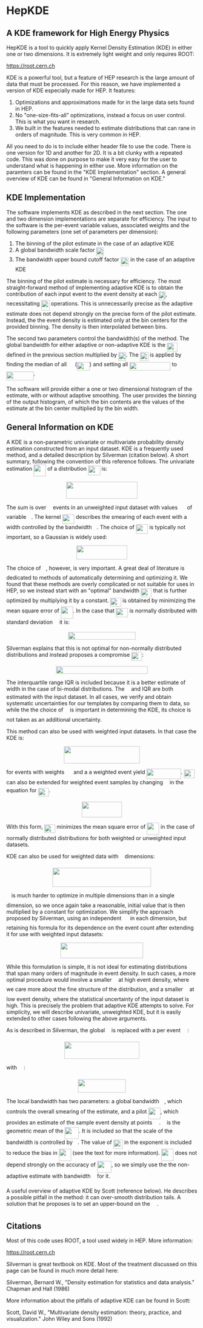 # HepKDE  
## A KDE framework for High Energy Physics  

HepKDE is a tool to quickly apply Kernel Density Estimation (KDE) in either one or two dimensions. It is extremely light weight and only requires ROOT:  

https://root.cern.ch 

KDE is a powerful tool, but a feature of HEP research is the large amount of data that must be processed. For this reason, we have implemented a version of KDE especially made for HEP. It features:

1. Optimizations and approximations made for in the large data sets found in HEP.
2. No "one-size-fits-all" optimizations, instead a focus on user control. This is what you want in research.
3. We built in the features needed to estimate distributions that can rane in orders of magnitude. This is very common in HEP.  

All you need to do is to include either header file to use the code. There is one version for 1D and another for 2D. It is a bit clunky with a repeated code. This was done on purpose to make it very easy for the user to understand what is happening in either use. More information on the paramters can be found in the "KDE Implementation" section. A general overview of KDE can be found in "General Information on  KDE."


## KDE Implementation

The software implements KDE as described in the next section. The one and two dimension implementations are separate for efficiency. The input to the software is the per-event variable values, associated weights and the following parameters (one set of parameters per dimension):  

1. The binning of the pilot estimate in the case of an adaptive KDE
2. A global bandwidth scale factor <img src="/tex/94132bf9890691f4014b7993f16f2c05.svg?invert_in_darkmode&sanitize=true" align=middle width=19.673256899999988pt height=22.831056599999986pt/>
3. The bandwidth upper bound cutoff factor <img src="/tex/abb14cc3bfe27185df72f81288a37a2e.svg?invert_in_darkmode&sanitize=true" align=middle width=21.86844329999999pt height=22.831056599999986pt/> in the case of an adaptive KDE

The binning of the pilot estimate is necessary for efficiency. The most straight-forward method of implementing adaptive KDE is to obtain the contribution of each input event to the event density at each <img src="/tex/1338d1e5163ba5bc872f1411dd30b36a.svg?invert_in_darkmode&sanitize=true" align=middle width=18.269651399999987pt height=22.465723500000017pt/>, necessitating <img src="/tex/085dd6b72790ca14d8b2a56401086d6c.svg?invert_in_darkmode&sanitize=true" align=middle width=21.552516149999988pt height=26.76175259999998pt/> operations. This is unnecessarily precise as the adaptive estimate does not depend strongly on the precise form of the pilot estimate. Instead, the the event density is estimated only at the bin centers for the provided binning. The density is then interpolated between bins. 

The second two parameters control the bandwidth(s) of the method. The global bandwidth for either adaptive or non-adaptive KDE is the <img src="/tex/c50dd765889002ae04ee7c72bd5277b3.svg?invert_in_darkmode&sanitize=true" align=middle width=28.42098929999999pt height=22.831056599999986pt/> defined in the previous section multiplied by <img src="/tex/94132bf9890691f4014b7993f16f2c05.svg?invert_in_darkmode&sanitize=true" align=middle width=19.673256899999988pt height=22.831056599999986pt/>. The <img src="/tex/abb14cc3bfe27185df72f81288a37a2e.svg?invert_in_darkmode&sanitize=true" align=middle width=21.86844329999999pt height=22.831056599999986pt/> is applied by finding the median of all <img src="/tex/ddd3bc35b936d6a00e6a81cab0061f32.svg?invert_in_darkmode&sanitize=true" align=middle width=14.12201339999999pt height=22.831056599999986pt/> (<img src="/tex/628ec1af4d42ef67c37dd38c0947ace8.svg?invert_in_darkmode&sanitize=true" align=middle width=33.375346949999994pt height=22.831056599999986pt/>) and setting all <img src="/tex/2a841dee4f4b5e36f7f5a391416855e3.svg?invert_in_darkmode&sanitize=true" align=middle width=108.45220814999999pt height=22.831056599999986pt/> to <img src="/tex/8385291a045ae36e173f19111c292f78.svg?invert_in_darkmode&sanitize=true" align=middle width=71.5906653pt height=22.831056599999986pt/>. 

The software will provide either a one or two dimensional histogram of the estimate, with or without adaptive smoothing. The user provides the binning of the output histogram, of which the bin contents are the values of the estimate at the bin center multiplied by the bin width.


## General Information on  KDE  

A KDE is a non-parametric univariate or multivariate probability density estimation constructed from an input dataset. KDE is a frequently used method, and a detailed description by Silverman (citation below). A short summary, following the convention of this reference follows. The univariate estimation <img src="/tex/e83f9bd3b587873c61cc583202b96fdb.svg?invert_in_darkmode&sanitize=true" align=middle width=31.99783454999999pt height=31.50689519999998pt/> of a distribution <img src="/tex/7997339883ac20f551e7f35efff0a2b9.svg?invert_in_darkmode&sanitize=true" align=middle width=31.99783454999999pt height=24.65753399999998pt/> is:  

<p align="center"><img src="/tex/c9fe42ce35db914ca5c52f563df1a473.svg?invert_in_darkmode&sanitize=true" align=middle width=187.792308pt height=44.89738935pt/></p>

The sum is over <img src="/tex/55a049b8f161ae7cfeb0197d75aff967.svg?invert_in_darkmode&sanitize=true" align=middle width=9.86687624999999pt height=14.15524440000002pt/> events in an unweighted input dataset with values <img src="/tex/8f6f3a4b5e21eb8c4a4c3af95fed3a15.svg?invert_in_darkmode&sanitize=true" align=middle width=16.979691299999992pt height=22.465723500000017pt/> of variable <img src="/tex/332cc365a4987aacce0ead01b8bdcc0b.svg?invert_in_darkmode&sanitize=true" align=middle width=9.39498779999999pt height=14.15524440000002pt/>. The kernel <img src="/tex/ecc2b8179cb4e68201a28cca24ee1948.svg?invert_in_darkmode&sanitize=true" align=middle width=31.50695789999999pt height=24.65753399999998pt/> describes the smearing of each event with a width controlled by the bandwidth <img src="/tex/2ad9d098b937e46f9f58968551adac57.svg?invert_in_darkmode&sanitize=true" align=middle width=9.47111549999999pt height=22.831056599999986pt/>. The choice of <img src="/tex/ecc2b8179cb4e68201a28cca24ee1948.svg?invert_in_darkmode&sanitize=true" align=middle width=31.50695789999999pt height=24.65753399999998pt/> is typically not important, so a Gaussian is widely used:  

<p align="center"><img src="/tex/0ee22a26b3b677b321ea5122e7831bba.svg?invert_in_darkmode&sanitize=true" align=middle width=133.4842971pt height=37.0017615pt/></p>

The choice of <img src="/tex/2ad9d098b937e46f9f58968551adac57.svg?invert_in_darkmode&sanitize=true" align=middle width=9.47111549999999pt height=22.831056599999986pt/>, however, is very important. A great deal of literature is dedicated to methods of automatically determining and optimizing it. We found that these methods are overly complicated or not suitable for uses in HEP, so we instead start with an "optimal" bandwidth <img src="/tex/3cb8f632046f54d8cb1fe943dcd14eaa.svg?invert_in_darkmode&sanitize=true" align=middle width=28.42098929999999pt height=22.831056599999986pt/> that is further optimized by multiplying it by a constant. <img src="/tex/3cb8f632046f54d8cb1fe943dcd14eaa.svg?invert_in_darkmode&sanitize=true" align=middle width=28.42098929999999pt height=22.831056599999986pt/> is obtained by minimizing the mean square error of <img src="/tex/e83f9bd3b587873c61cc583202b96fdb.svg?invert_in_darkmode&sanitize=true" align=middle width=31.99783454999999pt height=31.50689519999998pt/>. In the case that <img src="/tex/7997339883ac20f551e7f35efff0a2b9.svg?invert_in_darkmode&sanitize=true" align=middle width=31.99783454999999pt height=24.65753399999998pt/> is normally distributed with standard deviation <img src="/tex/8cda31ed38c6d59d14ebefa440099572.svg?invert_in_darkmode&sanitize=true" align=middle width=9.98290094999999pt height=14.15524440000002pt/> it is:  

<p align="center"><img src="/tex/99a993ce43a4e95aff0a41877c7726a3.svg?invert_in_darkmode&sanitize=true" align=middle width=177.3577311pt height=20.1205785pt/></p>

Silverman explains that this is not optimal for non-normally distributed distributions and instead proposes a compromise <img src="/tex/3cb8f632046f54d8cb1fe943dcd14eaa.svg?invert_in_darkmode&sanitize=true" align=middle width=28.42098929999999pt height=22.831056599999986pt/>:  

<p align="center"><img src="/tex/905c711f93a7476848b1e795c8120f73.svg?invert_in_darkmode&sanitize=true" align=middle width=242.3577651pt height=20.1205785pt/></p>

The interquartile range IQR is included because it is a better estimate of width in the case of bi-modal distributions. The <img src="/tex/8cda31ed38c6d59d14ebefa440099572.svg?invert_in_darkmode&sanitize=true" align=middle width=9.98290094999999pt height=14.15524440000002pt/> and IQR are both estimated with the input dataset. In all cases, we verify and obtain systematic uncertainties for our templates by comparing them to data, so while the the choice of <img src="/tex/2ad9d098b937e46f9f58968551adac57.svg?invert_in_darkmode&sanitize=true" align=middle width=9.47111549999999pt height=22.831056599999986pt/> is important in determining the KDE, its choice is not taken as an additional uncertainty.  

This method can also be used with weighted input datasets. In that case the KDE is:  

<p align="center"><img src="/tex/f8096cfb44ed6814e80629e3c71260a5.svg?invert_in_darkmode&sanitize=true" align=middle width=200.46738854999998pt height=44.89738935pt/></p>

for events with weights <img src="/tex/c2a29561d89e139b3c7bffe51570c3ce.svg?invert_in_darkmode&sanitize=true" align=middle width=16.41940739999999pt height=14.15524440000002pt/> and a a weighted event yield <img src="/tex/70a8c57f1d90b3fa484ba01a24b9626f.svg?invert_in_darkmode&sanitize=true" align=middle width=90.41193314999998pt height=26.438629799999987pt/>. <img src="/tex/3cb8f632046f54d8cb1fe943dcd14eaa.svg?invert_in_darkmode&sanitize=true" align=middle width=28.42098929999999pt height=22.831056599999986pt/> can also be extended for weighted event samples by changing <img src="/tex/55a049b8f161ae7cfeb0197d75aff967.svg?invert_in_darkmode&sanitize=true" align=middle width=9.86687624999999pt height=14.15524440000002pt/> in the equation for <img src="/tex/c50dd765889002ae04ee7c72bd5277b3.svg?invert_in_darkmode&sanitize=true" align=middle width=28.42098929999999pt height=22.831056599999986pt/>.  

<p align="center"><img src="/tex/7fbfaf7acad88ca330f6cc8b0c3731f2.svg?invert_in_darkmode&sanitize=true" align=middle width=105.74220029999998pt height=40.9042854pt/></p>

With this form, <img src="/tex/c50dd765889002ae04ee7c72bd5277b3.svg?invert_in_darkmode&sanitize=true" align=middle width=28.42098929999999pt height=22.831056599999986pt/> minimizes the mean square error of <img src="/tex/e83f9bd3b587873c61cc583202b96fdb.svg?invert_in_darkmode&sanitize=true" align=middle width=31.99783454999999pt height=31.50689519999998pt/> in the case of normally distributed distributions for both weighted or unweighted input datasets.  

KDE can also be used for weighted data with <img src="/tex/2103f85b8b1477f430fc407cad462224.svg?invert_in_darkmode&sanitize=true" align=middle width=8.55596444999999pt height=22.831056599999986pt/> dimensions:  

<p align="center"><img src="/tex/2a450ee91d16414f263b639790e1444a.svg?invert_in_darkmode&sanitize=true" align=middle width=260.3601363pt height=50.1713685pt/></p>

<img src="/tex/2ad9d098b937e46f9f58968551adac57.svg?invert_in_darkmode&sanitize=true" align=middle width=9.47111549999999pt height=22.831056599999986pt/> is much harder to optimize in multiple dimensions than in a single dimension, so we once again take a reasonable, initial value that is then multiplied by a constant for optimization. We simplify the approach proposed by Silverman, using an independent <img src="/tex/679d4610c033345713a1fcdfb7669b7b.svg?invert_in_darkmode&sanitize=true" align=middle width=15.57562379999999pt height=22.831056599999986pt/> in each dimension, but retaining his formula for its dependence on the event count after extending it for use with weighted input datasets:  

<p align="center"><img src="/tex/3577aa561229d39b7a799690c15591ba.svg?invert_in_darkmode&sanitize=true" align=middle width=218.72342744999997pt height=40.9042854pt/></p>

While this formulation is simple, it is not ideal for estimating distributions that span many orders of magnitude in event density. In such cases, a more optimal procedure would involve a smaller <img src="/tex/2ad9d098b937e46f9f58968551adac57.svg?invert_in_darkmode&sanitize=true" align=middle width=9.47111549999999pt height=22.831056599999986pt/> at high event density, where we care more about the fine structure of the distribution, and a smaller <img src="/tex/2ad9d098b937e46f9f58968551adac57.svg?invert_in_darkmode&sanitize=true" align=middle width=9.47111549999999pt height=22.831056599999986pt/> at low event density, where the statistical uncertainty of the input dataset is high. This is precisely the problem that adaptive KDE attempts to solve. For simplicity, we will describe univariate, unweighted KDE, but it is easily extended to other cases following the above arguments.  

As is described in Silverman, the global <img src="/tex/2ad9d098b937e46f9f58968551adac57.svg?invert_in_darkmode&sanitize=true" align=middle width=9.47111549999999pt height=22.831056599999986pt/> is replaced with a per event <img src="/tex/ddd3bc35b936d6a00e6a81cab0061f32.svg?invert_in_darkmode&sanitize=true" align=middle width=14.12201339999999pt height=22.831056599999986pt/>:  

<p align="center"><img src="/tex/c89ab909491401b9c363470a9228d80c.svg?invert_in_darkmode&sanitize=true" align=middle width=197.21030009999998pt height=44.89738935pt/></p>

with <img src="/tex/ddd3bc35b936d6a00e6a81cab0061f32.svg?invert_in_darkmode&sanitize=true" align=middle width=14.12201339999999pt height=22.831056599999986pt/>:  

<p align="center"><img src="/tex/abb4d4a2e9e9dfdbe493ff4f00e4cdbf.svg?invert_in_darkmode&sanitize=true" align=middle width=125.76228554999999pt height=35.8159494pt/></p> 


The local bandwidth has two parameters: a global bandwidth <img src="/tex/2ad9d098b937e46f9f58968551adac57.svg?invert_in_darkmode&sanitize=true" align=middle width=9.47111549999999pt height=22.831056599999986pt/>, which controls the overall smearing of the estimate, and a pilot <img src="/tex/1be415bedf77d1dc80452b7e1a1146b7.svg?invert_in_darkmode&sanitize=true" align=middle width=31.99783454999999pt height=30.632847300000012pt/>, which provides an estimate of the sample event density at points <img src="/tex/9fc20fb1d3825674c6a279cb0d5ca636.svg?invert_in_darkmode&sanitize=true" align=middle width=14.045887349999989pt height=14.15524440000002pt/>. <img src="/tex/3cf4fbd05970446973fc3d9fa3fe3c41.svg?invert_in_darkmode&sanitize=true" align=middle width=8.430376349999989pt height=14.15524440000002pt/> is the geometric mean of the <img src="/tex/86ce7c0c40214ab21dedd7acc7bf83e6.svg?invert_in_darkmode&sanitize=true" align=middle width=37.47063044999999pt height=30.632847300000012pt/>. It is included so that the scale of the bandwidth is controlled by <img src="/tex/2ad9d098b937e46f9f58968551adac57.svg?invert_in_darkmode&sanitize=true" align=middle width=9.47111549999999pt height=22.831056599999986pt/>. The value of <img src="/tex/d5d5564ce0bb9999695f32da6ba7af42.svg?invert_in_darkmode&sanitize=true" align=middle width=24.657628049999992pt height=24.65753399999998pt/> in the exponent is included to reduce the bias in <img src="/tex/e83f9bd3b587873c61cc583202b96fdb.svg?invert_in_darkmode&sanitize=true" align=middle width=31.99783454999999pt height=31.50689519999998pt/> (see the text for more information). <img src="/tex/e83f9bd3b587873c61cc583202b96fdb.svg?invert_in_darkmode&sanitize=true" align=middle width=31.99783454999999pt height=31.50689519999998pt/> does not depend strongly on the accuracy of <img src="/tex/86ce7c0c40214ab21dedd7acc7bf83e6.svg?invert_in_darkmode&sanitize=true" align=middle width=37.47063044999999pt height=30.632847300000012pt/>, so we simply use the the non-adaptive estimate with bandwidth <img src="/tex/2ad9d098b937e46f9f58968551adac57.svg?invert_in_darkmode&sanitize=true" align=middle width=9.47111549999999pt height=22.831056599999986pt/> for it.  

A useful overview of adaptive KDE by Scott (reference below). He describes a possible pitfall in the method: it can over-smooth distribution tails. A solution that he proposes is to set an upper-bound on the <img src="/tex/ddd3bc35b936d6a00e6a81cab0061f32.svg?invert_in_darkmode&sanitize=true" align=middle width=14.12201339999999pt height=22.831056599999986pt/>.  


## Citations

Most of this code uses ROOT, a tool used widely in HEP. More information:

https://root.cern.ch 

Silverman is great textbook on KDE. Most of the treatment discussed on this page can be found in much more detail here:

Silverman, Bernard W., "Density estimation for statistics and data analysis." Chapman and Hall (1986)

More information about the pitfalls of adaptive KDE can be found in Scott: 

Scott, David W., "Multivariate density estimation: theory, practice, and visualization."  John Wiley and Sons (1992)  

